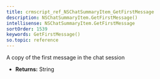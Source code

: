 ```yaml
---
title: crmscript_ref_NSChatSummaryItem_GetFirstMessage
description: NSChatSummaryItem.GetFirstMessage()
intellisense: NSChatSummaryItem.GetFirstMessage
sortOrder: 1539
keywords: GetFirstMessage()
so.topic: reference
---
```



A copy of the first message in the chat session



* **Returns:** String


